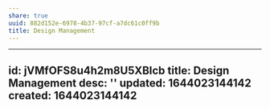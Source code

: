 ```yaml
---
share: true
uuid: 882d152e-6978-4b37-97cf-a7dc61c0ff9b
title: Design Management
---
```

---
id: jVMfOFS8u4h2m8U5XBIcb
title: Design Management
desc: ''
updated: 1644023144142
created: 1644023144142
---